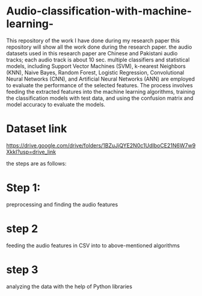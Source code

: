 # Audio-classification-with-machine-learning-
This repository of the work I have done during my research paper
this repository will show all the work done during the research paper. the audio datasets used in this research paper are Chinese and Pakistani audio tracks; each audio track is about 10 sec. multiple classifiers and statistical models, including Support Vector Machines (SVM), k-nearest Neighbors (KNN), Naive Bayes, Random Forest, Logistic Regression, Convolutional Neural Networks (CNN), and Artificial Neural Networks (ANN) are employed to evaluate the performance of the selected features. The process involves feeding the extracted features into the machine learning algorithms, training the classification models with test data, and using the confusion matrix and model accuracy to evaluate the models.


# Dataset link 
https://drive.google.com/drive/folders/1BZuJiQYE2N0c1UdIboCE21N6W7w9XkkI?usp=drive_link

the steps are as follows:
# Step 1:
preprocessing and finding the audio features 
# step 2
feeding the audio features in CSV into to above-mentioned algorithms 
# step 3
analyzing the data with the help of Python libraries 

